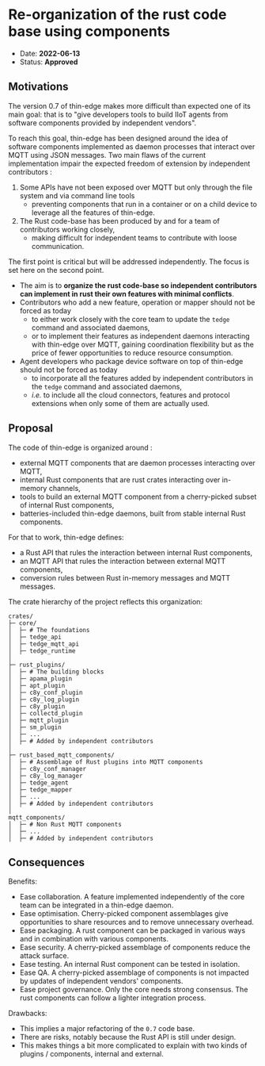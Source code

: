 # Re-organization of the rust code base using components

* Date: __2022-06-13__
* Status: __Approved__

## Motivations

The version 0.7 of thin-edge makes more difficult than expected one of its main goal:
that is to "give developers tools to build IIoT agents from software components provided by independent vendors".

To reach this goal, thin-edge has been designed around the idea of
software components implemented as daemon processes that interact over MQTT using JSON messages.
Two main flaws of the current implementation impair the expected freedom of extension by independent contributors :

1. Some APIs have not been exposed over MQTT but only through the file system and via command line tools
   - preventing components that run in a container or on a child device to leverage all the features of thin-edge.
2. The Rust code-base has been produced by and for a team of contributors working closely,
   - making difficult for independent teams to contribute with loose communication.   

The first point is critical but will be addressed independently.
The focus is set here on the second point.

* The aim is to __organize the rust code-base so independent contributors can implement in rust their own features with minimal conflicts__.
* Contributors who add a new feature, operation or mapper should not be forced as today
  * to either work closely with the core team to update the `tedge` command and associated daemons,
  * or to implement their features as independent daemons interacting with thin-edge over MQTT,
    gaining coordination flexibility but as the price of fewer opportunities to reduce resource consumption.
* Agent developers who package device software on top of thin-edge should not be forced as today
  * to incorporate all the features added by independent contributors in the `tedge` command and associated daemons,
  * *i.e.* to include all the cloud connectors, features and protocol extensions when only some of them are actually used.  
    
## Proposal

The code of thin-edge is organized around :
* external MQTT components that are daemon processes interacting over MQTT,
* internal Rust components that are rust crates interacting over in-memory channels,
* tools to build an external MQTT component from a cherry-picked subset of internal Rust components,
* batteries-included thin-edge daemons, built from stable internal Rust components.

For that to work, thin-edge defines:
* a Rust API that rules the interaction between internal Rust components,
* an MQTT API that rules the interaction between external MQTT components,
* conversion rules between Rust in-memory messages and MQTT messages.

The crate hierarchy of the project reflects this organization:

```
crates/
├─ core/
│  ├─ # The foundations
│  ├─ tedge_api
│  ├─ tedge_mqtt_api
│  ├─ tedge_runtime
│
├─ rust_plugins/
│  ├─ # The building blocks
│  ├─ apama_plugin
│  ├─ apt_plugin
│  ├─ c8y_conf_plugin
│  ├─ c8y_log_plugin
│  ├─ c8y_plugin
│  ├─ collectd_plugin
│  ├─ mqtt_plugin
│  ├─ sm_plugin
│  ├─ ...
│  ├─ # Added by independent contributors
│  
├─ rust_based_mqtt_components/
│  ├─ # Assemblage of Rust plugins into MQTT components
│  ├─ c8y_conf_manager
│  ├─ c8y_log_manager
│  ├─ tedge_agent
│  ├─ tedge_mapper
│  ├─ ...
│  ├─ # Added by independent contributors
│ 
mqtt_components/
│  ├─ # Non Rust MQTT components
│  ├─ ...
│  ├─ # Added by independent contributors
```

## Consequences

Benefits:
* Ease collaboration. A feature implemented independently of the core team can be integrated in a thin-edge daemon.
* Ease optimisation. Cherry-picked component assemblages give opportunities to share resources and to remove unnecessary overhead. 
* Ease packaging. A rust component can be packaged in various ways and in combination with various components.  
* Ease security. A cherry-picked assemblage of components reduce the attack surface.  
* Ease testing. An internal Rust component can be tested in isolation.
* Ease QA. A cherry-picked assemblage of components is not impacted by updates of independent vendors' components.
* Ease project governance. Only the core needs strong consensus. The rust components can follow a lighter integration process. 

Drawbacks:
* This implies a major refactoring of the `0.7` code base.
* There are risks, notably because the Rust API is still under design.
* This makes things a bit more complicated to explain with two kinds of plugins / components, internal and external.